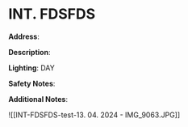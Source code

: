 # INT. FDSFDS

**Address**: 

**Description**: 

**Lighting**: DAY

**Safety Notes**: 

**Additional Notes**: 

![[INT-FDSFDS-test-13. 04. 2024 - IMG_9063.JPG]]